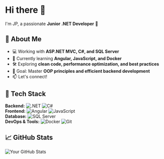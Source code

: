 # Hi there 👋  

I'm JP, a passionate **Junior .NET Developer** 🚀  

## 🔹 About Me  
- 💻 Working with **ASP.NET MVC, C#, and SQL Server**  
- 🌱 Currently learning **Angular, JavaScript, and Docker**  
- 🛠️ Exploring **clean code, performance optimization, and best practices**  
- 🎯 Goal: Master **OOP principles and efficient backend development**  
- 📫 Let's connect!

## 🔧 Tech Stack  
**Backend:** ![.NET](https://img.shields.io/badge/.NET-512BD4?style=for-the-badge&logo=dotnet&logoColor=white) ![C#](https://img.shields.io/badge/C%23-239120?style=for-the-badge&logo=c-sharp&logoColor=white)  
**Frontend:** ![Angular](https://img.shields.io/badge/Angular-DD0031?style=for-the-badge&logo=angular&logoColor=white) ![JavaScript](https://img.shields.io/badge/JavaScript-F7DF1E?style=for-the-badge&logo=javascript&logoColor=black)  
**Database:** ![SQL Server](https://img.shields.io/badge/SQL%20Server-CC2927?style=for-the-badge&logo=microsoft-sql-server&logoColor=white)  
**DevOps & Tools:** ![Docker](https://img.shields.io/badge/Docker-2496ED?style=for-the-badge&logo=docker&logoColor=white) ![Git](https://img.shields.io/badge/Git-F05032?style=for-the-badge&logo=git&logoColor=white)  

## 📈 GitHub Stats  
![Your GitHub Stats](https://github-readme-stats.vercel.app/api?username=YourGitHubUsername&show_icons=true&theme=dark)  



